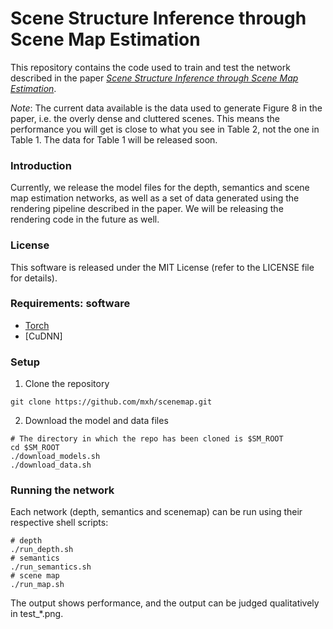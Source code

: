 # Scene Structure Inference through Scene Map Estimation
This repository contains the code used to train and test the network described
in the paper [*Scene Structure Inference through Scene Map Estimation*](http://geometry.cs.ucl.ac.uk/projects/2016/scenemap/paper_docs/scenemap.pdf).

*Note*: The current data available is the data used to generate Figure 8 in the
paper, i.e. the overly dense and cluttered scenes. This means the performance
you will get is close to what you see in Table 2, not the one in Table 1. The
data for Table 1 will be released soon.

### Introduction
Currently, we release the model files for the depth, semantics and scene map
estimation networks, as well as a set of data generated using the rendering
pipeline described in the paper. We will be releasing the rendering code in the
future as well.

### License
This software is released under the MIT License (refer to the LICENSE file for
details).

### Requirements: software
* [Torch](https://github.com/torch/torch7/)
* [CuDNN]

### Setup

1. Clone the repository
```Shell
git clone https://github.com/mxh/scenemap.git
```
2. Download the model and data files
```Shell
# The directory in which the repo has been cloned is $SM_ROOT
cd $SM_ROOT
./download_models.sh
./download_data.sh
```

### Running the network
Each network (depth, semantics and scenemap) can be run using their respective
shell scripts:
```Shell
# depth
./run_depth.sh
# semantics
./run_semantics.sh
# scene map
./run_map.sh
```
The output shows performance, and the output can be judged qualitatively in 
test\_\*.png.
